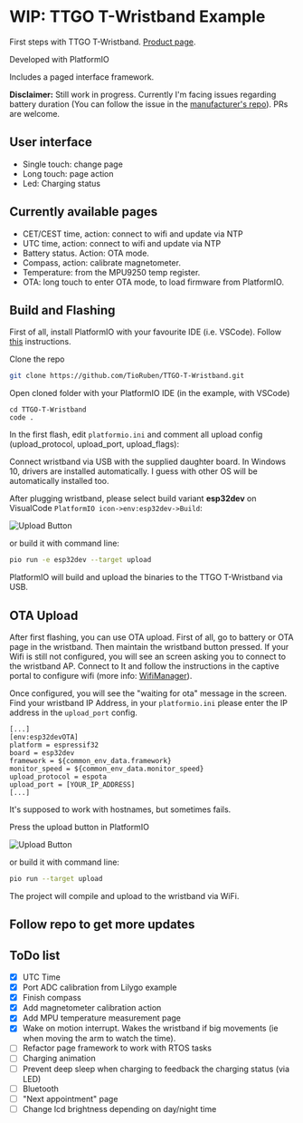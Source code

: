 # WIP: TTGO T-Wristband Example

First steps with TTGO T-Wristband. [Product page](https://es.aliexpress.com/item/4000527495064.html).

Developed with PlatformIO

Includes a paged interface framework.

**Disclaimer:** Still work in progress. Currently I'm facing issues regarding battery duration (You can follow the issue in the [manufacturer's repo](https://github.com/Xinyuan-LilyGO/LilyGO-T-Wristband/issues/2)). PRs are welcome.

## User interface

- Single touch: change page
- Long touch: page action
- Led: Charging status

## Currently available pages

- CET/CEST time, action: connect to wifi and update via NTP
- UTC time, action: connect to wifi and update via NTP
- Battery status. Action: OTA mode.
- Compass, action: calibrate magnetometer.
- Temperature: from the MPU9250 temp register.
- OTA: long touch to enter OTA mode, to load firmware from PlatformIO.

## Build and Flashing

First of all, install PlatformIO with your favourite IDE (i.e. VSCode). Follow [this](https://platformio.org/platformio-ide) instructions.

Clone the repo

```sh
git clone https://github.com/TioRuben/TTGO-T-Wristband.git
```

Open cloned folder with your PlatformIO IDE (in the example, with VSCode)

```shell
cd TTGO-T-Wristband
code .
```

In the first flash, edit `platformio.ini` and comment all upload config (upload_protocol, upload_port, upload_flags):

Connect wristband via USB with the supplied daughter board. In Windows 10, drivers are installed automatically. I guess with other OS will be automatically installed too.

After plugging wristband, please select build variant **esp32dev** on VisualCode `PlatformIO icon->env:esp32dev->Build`: 

![Upload Button](https://raw.githubusercontent.com/hpsaturn/TTGO-T-Wristband/av/pio_config_envs/resources/vcode_env_usb_build.jpg)

or build it with command line:

```bash
pio run -e esp32dev --target upload
```

PlatformIO will build and upload the binaries to the TTGO T-Wristband via USB.

## OTA Upload

After first flashing, you can use OTA upload. First of all, go to battery or OTA page in the wristband. Then maintain the wristband button pressed. If your Wifi is still not configured, you will see an screen asking you to connect to the wristband AP. Connect to It and follow the instructions in the captive portal to configure wifi (more info: [WifiManager](https://github.com/tzapu/WiFiManager#development)).

Once configured, you will see the "waiting for ota" message in the screen. Find your wristband IP Address, in your `platformio.ini` please enter the IP address in the `upload_port` config.

```config
[...]
[env:esp32devOTA]
platform = espressif32
board = esp32dev
framework = ${common_env_data.framework}
monitor_speed = ${common_env_data.monitor_speed}
upload_protocol = espota
upload_port = [YOUR_IP_ADDRESS]
[...]
```

It's supposed to work with hostnames, but sometimes fails.

Press the upload button in PlatformIO

![Upload Button](https://docs.platformio.org/en/latest/_images/platformio-ide-vscode-build-project.png)

or build it with command line:

```bash
pio run --target upload
```

The project will compile and upload to the wristband via WiFi.

## Follow repo to get more updates

## ToDo list

- [x] UTC Time
- [x] Port ADC calibration from Lilygo example
- [x] Finish compass
- [x] Add magnetometer calibration action
- [x] Add MPU temperature measurement page
- [x] Wake on motion interrupt. Wakes the wristband if big movements (ie when moving the arm to watch the time).
- [ ] Refactor page framework to work with RTOS tasks
- [ ] Charging animation
- [ ] Prevent deep sleep when charging to feedback the charging status (via LED)
- [ ] Bluetooth
- [ ] "Next appointment" page
- [ ] Change lcd brightness depending on day/night time
